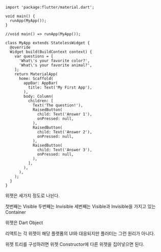 ```
import 'package:flutter/material.dart';

void main() {
  runApp(MyApp());
}

//void main() => runApp(MyApp());

class MyApp extends StatelessWidget {
  @override
  Widget build(BuildContext context) {
    var questions = [
      'What\'s your favorite color?',
      'What\'s your favorite animal?',
    ];
    return MaterialApp(
      home: Scaffold(
        appBar: AppBar(
          title: Text('My First App'),
        ),
        body: Column(
          children: [
            Text('The question!'),
            RaisedButton(
              child: Text('Answer 1'),
              onPressed: null,
            ),
            RaisedButton(
              child: Text('Answer 2'),
              onPressed: null,
            ),
            RaisedButton(
              child: Text('Answer 3'),
              onPressed: null,
            ),
          ],
        ),
      ),
    );
  }
}
```

위젯은 세가지 정도로 나뉜다.

첫번째는 Visible
두번째는 Invisible
세번째는 Visible과 Invisible을 가지고 있는 Container

위젯은 Dart Object

리액트는 각 위젯이 해당 플랫폼의 UI와 대응되지만
플러터는 그런 원리가 아니다.


위젯 트리를 구성하려면 위젯 Constructor에 다른 위젯을 집어넣으면 된다.

